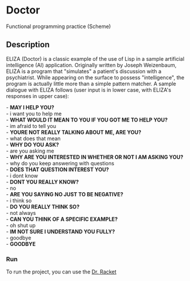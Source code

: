 # Doctor
Functional programming practice (Scheme)


## Description
ELIZA (Doctor) is a classic example of the use of Lisp in a sample artificial intelligence (AI) application. Originally written by Joseph Weizenbaum, ELIZA is a program that "simulates" a patient's discussion with a psychiatrist. While appearing on the surface to possess "intelligence", the program is actually little more than a simple pattern matcher. A sample dialogue with ELIZA follows (user input is in lower case, with ELIZA's responses in upper case):

\- **MAY I HELP YOU?**  
\- i want you to help me  
\- **WHAT WOULD IT MEAN TO YOU IF YOU GOT ME TO HELP YOU?**  
\- im afraid to tell you  
\- **YOURE NOT REALLY TALKING ABOUT ME, ARE YOU?**  
\- what does that mean  
\- **WHY DO YOU ASK?**  
\- are you asking me  
\- **WHY ARE YOU INTERESTED IN WHETHER OR NOT I AM ASKING YOU?**  
\- why do you keep answering with questions  
\- **DOES THAT QUESTION INTEREST YOU?**  
\- i dont know  
\- **DONT YOU REALLY KNOW?**  
\- no  
\- **ARE YOU SAYING NO JUST TO BE NEGATIVE?**  
\- i think so  
\- **DO YOU REALLY THINK SO?**  
\- not always  
\- **CAN YOU THINK OF A SPECIFIC EXAMPLE?**  
\- oh shut up  
\- **IM NOT SURE I UNDERSTAND YOU FULLY?**  
\- goodbye  
\- **GOODBYE**  

### Run
To run the project, you can use the [Dr. Racket](https://download.racket-lang.org/)
